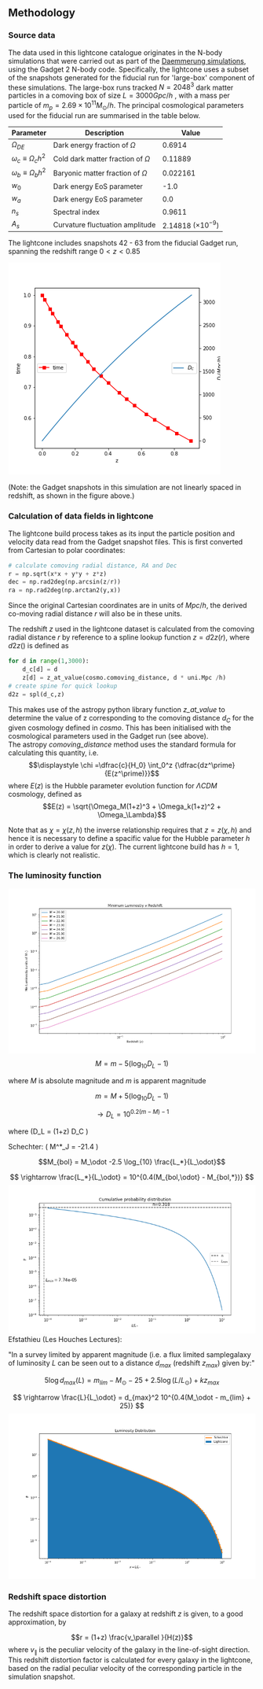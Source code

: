 ## Methodology

### Source data
The data used in this lightcone catalogue originates in the N-body simulations that were carried out as part of the [Daemmerung simulations](https://doi.org/10.1093/mnras/stz890), using the Gadget 2 N-body code.  Specifically, the lightcone uses a subset of the snapshots generated for the fiducial run for 'large-box' component of these simulations. The large-box runs tracked $N=2048^3$ dark matter particles in a comoving box of size $L = 3000 Gpc/h$ , with a mass per particle of $m_p = 2.69 \times 10^{11} M_\odot/h$.
The principal cosmological parameters used for the fiducial run are summarised in the table below.

| Parameter |         Description     | Value |
|----------|-----------------------------|-----------|
| $\Omega_{DE}$ | Dark energy fraction of $\Omega$ | 0.6914 |
|$\omega_c \equiv \Omega_c h^2$	 | Cold dark matter fraction of $\Omega$  | 0.11889 |
|$\omega_b\equiv \Omega_b h^2$  | Baryonic matter fraction of $\Omega$ |0.022161 |
| $w_0$ | Dark energy EoS parameter | -1.0 |
| $w_a$ | Dark energy EoS parameter | 0.0 |
| $n_s$ | Spectral index | 0.9611 |
| $A_s$ | Curvature fluctuation amplitude | 2.14818 $(\times 10^{-9})$ |

The lightcone includes snapshots 42 - 63 from the fiducial Gadget run, spanning  the redshift range $0 < z < 0.85$

![Gadget snapshot redshifts](https://github.com/rajbooth/Lightcone/raw/master/images/Gadget%20snaphots%20vs%20redshift.png)

(Note: the Gadget snapshots in this simulation are not linearly spaced in redshift, as shown in the figure above.)

### Calculation of data fields in lightcone
The lightcone build process takes as its input the particle position and velocity data read from the Gadget snapshot files. This is first converted from Cartesian to polar coordinates:
```python
# calculate comoving radial distance, RA and Dec
r = np.sqrt(x*x + y*y + z*z)
dec = np.rad2deg(np.arcsin(z/r))
ra = np.rad2deg(np.arctan2(y,x))
```
Since the original Cartesian coordinates are in units of $Mpc/h$, the derived co-moving radial distance $r$ will also be in these units.

The redshift $z$ used in the lightcone dataset is calculated from  the comoving  radial distance $r$ by reference to a spline lookup function
$z = d2z(r)$, where $d2z()$ is defined as
```python
for d in range(1,3000):
	d_c[d] = d
	z[d] = z_at_value(cosmo.comoving_distance, d * uni.Mpc /h)    
# create spine for quick lookup
d2z = spl(d_c,z)
```
This makes use of the astropy python library function *z_at_value* to determine the value of z corresponding to the comoving distance $d_C$ for the given cosmology defined in *cosmo*. This has been initialised with the cosmological parameters used in the Gadget run (see above).  
The astropy *comoving_distance* method uses the standard formula for calculating this quantity, i.e.
$$\displaystyle \chi =\dfrac{c}{H_0} \int_0^z {\dfrac{dz^\prime}{E(z^\prime)}}$$
where $E(z)$ is the Hubble parameter evolution function for $\Lambda CDM$ cosmology, defined as
$$E(z) = \sqrt{\Omega_M(1+z)^3 + \Omega_k(1+z)^2 + \Omega_\Lambda}$$

Note that as $\chi=\chi(z,h)$ the inverse relationship requires that $z = z(\chi,h)$ and hence it is necessary to define a spacific value for the Hubble parameter $h$ in order to derive a value for $z(\chi)$.
The current lightcone build has $h=1$, which is clearly not realistic.


###  <a name="luminosity"></a> The luminosity function

![Minimum luminosity](https://github.com/rajbooth/Lightcone/raw/master/images/Min_Lum_Redshift.png)
$$M = m - 5 (\log_{10}D_L - 1) $$

where $M$ is absolute magnitude and $m$ is apparent magnitude

 $$m = M + 5 (\log_{10}D_L - 1)$$ 

$$\rightarrow D_L = 10^{0.2(m-M) - 1}$$ 

where \(D_L = (1+z) D_C \)

Schechter:
\( M^*_J = -21.4 \)

$$M_{bol} = M_\odot -2.5 \log_{10} \frac{L_*}{L_\odot}$$

$$ \rightarrow \frac{L_*}{L_\odot} = 10^{0.4(M_{bol,\odot} - M_{bol,*})} $$
![enter image description here](https://github.com/rajbooth/Lightcone/raw/master/images/Cumulative_Probability_Distribution.png)
Efstathieu (Les Houches Lectures):

"In a survey limited by apparent magnitude (i.e. a flux limited samplegalaxy of luminosity $L$ can be seen out to a distance $d_{max}$ (redshift $z_{max}$) given by:"

$$5 \log d_{max}(L) = m_{lim} - M_\odot - 25 + 2.5 \log(L/L_\odot) + kz_{max}  $$

$$ \rightarrow \frac{L}{L_\odot} = d_{max}^2 10^{0.4(M_\odot - m_{lim} + 25)} $$
![Luminosity distribution](https://github.com/rajbooth/Lightcone/raw/master/images/Luminosity_Distribution.png)

### Redshift space distortion
The redshift space distortion for a galaxy at redshift $z$ is given, to a good approximation, by

$$r = (1+z) \frac{v_\parallel }{H(z)}$$
where $v_\parallel$ is the peculiar velocity of the galaxy in the line-of-sight direction.
This redshift distortion factor is calculated for every galaxy in the lightcone, based on the radial peculiar velocity of the corresponding particle in the simulation snapshot.
<!--stackedit_data:
eyJoaXN0b3J5IjpbLTU0MjQzMzY1LDY4NDkxMzg3MiwtNzIwMz
Y5MywtOTk0MjUxNzYsMTM4NzEyOTE1LDE5NTg3MzU1MTEsMTM2
MjcyMzYwNywtMjEwNTY0OTAzMiwxMjg5OTEzODc0LDQ1MjQ2NT
Y4NywtMTg2OTMxOTA4OSwtNTIxOTIzNDkxLDg4NTMxNTEyOCwx
NzMwMDU0NTA5LDgxMDkyMzA1Ml19
-->